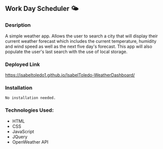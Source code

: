 ## Work Day Scheduler 🌤




### Desription

A simple weather app.  Allows the user to search a city that will display their current weather forecast which includes the current temperature, humidity and wind speed as well as the next five day's forecast. This app will also populate the user's last search with the use of local storage.

  

  
### Deployed Link
    
 https://isabeltoledo1.github.io/IsabelToledo-WeatherDashboard/


### Installation
```
No installation needed. 
```

### Technologies Used:
 - HTML
 - CSS
 - JavaScript 
 - JQuery
 - OpenWeather API


